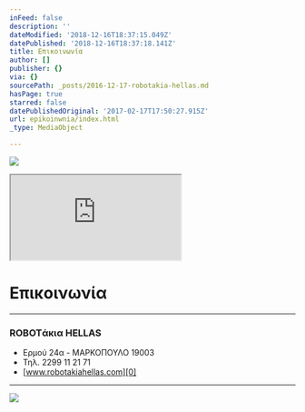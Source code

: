```yaml
---
inFeed: false
description: ''
dateModified: '2018-12-16T18:37:15.049Z'
datePublished: '2018-12-16T18:37:18.141Z'
title: Επικοινωνία
author: []
publisher: {}
via: {}
sourcePath: _posts/2016-12-17-robotakia-hellas.md
hasPage: true
starred: false
datePublishedOriginal: '2017-02-17T17:50:27.915Z'
url: epikoinwnia/index.html
_type: MediaObject

---
```

![](https://the-grid-user-content.s3-us-west-2.amazonaws.com/f140ad8c-1dfb-4e2d-825a-8fee7d8aab10.gif)

<iframe src="https://the-grid.github.io/ed-location/?latitude=37.88410079231863&amp;longitude=23.93101215362549&amp;zoom=17" style=""></iframe>

# Επικοινωνία

---

### ROBOTάκια HELLAS

* Ερμού 24α - ΜΑΡΚΟΠΟΥΛΟ 19003
* Τηλ. 2299 11 21 71 
* [www.robotakiahellas.com][0]

---

![](https://the-grid-user-content.s3-us-west-2.amazonaws.com/4a4c835c-2421-49e3-a4f3-fde5432e0686.gif)

[0]: http://www.robotakiahellas.com/